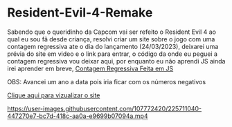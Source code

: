 # Resident-Evil-4-Remake
<p>Sabendo que o queridinho da Capcom vai ser refeito o Resident Evil 4 ao qual eu sou fã 
desde criança, resolvi criar um site sobre o jogo com uma contagem regressiva ate o dia do lançamento (24/03/2023),
deixarei uma prévia do site em video e o link para entrar, o código da onde eu peguei a contagem regressiva vou deixar aqui,
por enquanto eu não aprendi JS ainda irei aprender em breve, <a href="https://www.youtube.com/watch?v=BHn_rUBh2kQ">Contagem Regressiva Feita em JS</a>
</p>

<p>OBS: Avancei um ano a data pois iria ficar com os números negativos</p>
<a href="https://xmurilo.github.io/Resident-Evil-4-Remake/">Clique aqui para vizualizar o site</a>




https://user-images.githubusercontent.com/107772420/225711040-447270e7-bc7d-418c-aa0a-e9699b07094a.mp4

